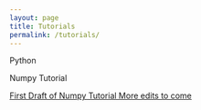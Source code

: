 ```yaml
---
layout: page
title: Tutorials
permalink: /tutorials/
---
```


Python 

Numpy Tutorial

[First Draft of Numpy Tutorial More edits to come](earthkid123.github.io/numpyy_tutorial.html  )
 
